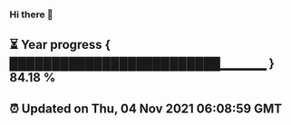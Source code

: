 ### Hi there 👋
⏳ Year progress { █████████████████████████▁▁▁▁▁ } 84.18 %
---
⏰ Updated on Thu, 04 Nov 2021 06:08:59 GMT
---

